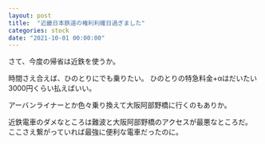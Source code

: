 ```yaml
---
layout: post
title:  "近畿日本鉄道の権利利確日過ぎました"
categories: stock
date: "2021-10-01 00:00:00"
---
```


さて、今度の帰省は近鉄を使うか。

時間さえ合えば、ひのとりにでも乗りたい。
ひのとりの特急料金+αはだいたい3000円くらい払えばいい。

アーバンライナーとか色々乗り換えて大阪阿部野橋に行くのもありか。

近鉄電車のダメなところは難波と大阪阿部野橋のアクセスが最悪なところだ。
ここさえ繋がっていれば最強に便利な電車だったのに。
